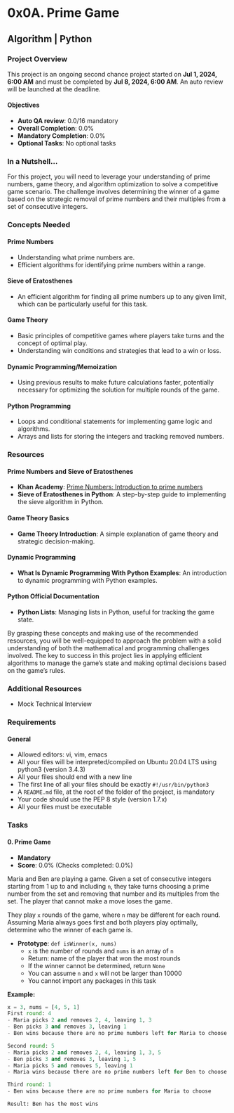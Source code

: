 # 0x0A. Prime Game

## Algorithm | Python

### Project Overview
This project is an ongoing second chance project started on **Jul 1, 2024, 6:00 AM** and must be completed by **Jul 8, 2024, 6:00 AM**. An auto review will be launched at the deadline.

#### Objectives
- **Auto QA review**: 0.0/16 mandatory
- **Overall Completion**: 0.0%
- **Mandatory Completion**: 0.0%
- **Optional Tasks**: No optional tasks

### In a Nutshell…
For this project, you will need to leverage your understanding of prime numbers, game theory, and algorithm optimization to solve a competitive game scenario. The challenge involves determining the winner of a game based on the strategic removal of prime numbers and their multiples from a set of consecutive integers.

### Concepts Needed
#### Prime Numbers
- Understanding what prime numbers are.
- Efficient algorithms for identifying prime numbers within a range.

#### Sieve of Eratosthenes
- An efficient algorithm for finding all prime numbers up to any given limit, which can be particularly useful for this task.

#### Game Theory
- Basic principles of competitive games where players take turns and the concept of optimal play.
- Understanding win conditions and strategies that lead to a win or loss.

#### Dynamic Programming/Memoization
- Using previous results to make future calculations faster, potentially necessary for optimizing the solution for multiple rounds of the game.

#### Python Programming
- Loops and conditional statements for implementing game logic and algorithms.
- Arrays and lists for storing the integers and tracking removed numbers.

### Resources
#### Prime Numbers and Sieve of Eratosthenes
- **Khan Academy**: [Prime Numbers: Introduction to prime numbers](https://www.khanacademy.org/math/pre-algebra/pre-algebra-factors-multiples/pre-algebra-prime-numbers/v/prime-numbers)
- **Sieve of Eratosthenes in Python**: A step-by-step guide to implementing the sieve algorithm in Python.

#### Game Theory Basics
- **Game Theory Introduction**: A simple explanation of game theory and strategic decision-making.

#### Dynamic Programming
- **What Is Dynamic Programming With Python Examples**: An introduction to dynamic programming with Python examples.

#### Python Official Documentation
- **Python Lists**: Managing lists in Python, useful for tracking the game state.

By grasping these concepts and making use of the recommended resources, you will be well-equipped to approach the problem with a solid understanding of both the mathematical and programming challenges involved. The key to success in this project lies in applying efficient algorithms to manage the game’s state and making optimal decisions based on the game’s rules.

### Additional Resources
- Mock Technical Interview

### Requirements
#### General
- Allowed editors: vi, vim, emacs
- All your files will be interpreted/compiled on Ubuntu 20.04 LTS using python3 (version 3.4.3)
- All your files should end with a new line
- The first line of all your files should be exactly `#!/usr/bin/python3`
- A `README.md` file, at the root of the folder of the project, is mandatory
- Your code should use the PEP 8 style (version 1.7.x)
- All your files must be executable

### Tasks
#### 0. Prime Game
- **Mandatory**
- **Score**: 0.0% (Checks completed: 0.0%)

Maria and Ben are playing a game. Given a set of consecutive integers starting from 1 up to and including `n`, they take turns choosing a prime number from the set and removing that number and its multiples from the set. The player that cannot make a move loses the game.

They play `x` rounds of the game, where `n` may be different for each round. Assuming Maria always goes first and both players play optimally, determine who the winner of each game is.

- **Prototype**: `def isWinner(x, nums)`
  - `x` is the number of rounds and `nums` is an array of `n`
  - Return: name of the player that won the most rounds
  - If the winner cannot be determined, return `None`
  - You can assume `n` and `x` will not be larger than 10000
  - You cannot import any packages in this task

**Example:**
```python
x = 3, nums = [4, 5, 1]
First round: 4
- Maria picks 2 and removes 2, 4, leaving 1, 3
- Ben picks 3 and removes 3, leaving 1
- Ben wins because there are no prime numbers left for Maria to choose

Second round: 5
- Maria picks 2 and removes 2, 4, leaving 1, 3, 5
- Ben picks 3 and removes 3, leaving 1, 5
- Maria picks 5 and removes 5, leaving 1
- Maria wins because there are no prime numbers left for Ben to choose

Third round: 1
- Ben wins because there are no prime numbers for Maria to choose

Result: Ben has the most wins
